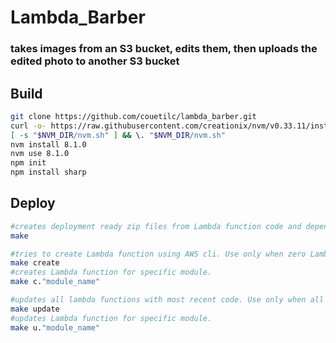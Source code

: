 # Lambda_Barber 
### takes images from an S3 bucket, edits them, then uploads the edited photo to another S3 bucket

## Build
```bash
git clone https://github.com/couetilc/lambda_barber.git
curl -o- https://raw.githubusercontent.com/creationix/nvm/v0.33.11/install.sh | bash export NVM_DIR="$HOME/.nvm"
[ -s "$NVM_DIR/nvm.sh" ] && \. "$NVM_DIR/nvm.sh"
nvm install 8.1.0
nvm use 8.1.0
npm init
npm install sharp
```

## Deploy
```bash
#creates deployment ready zip files from Lambda function code and dependencies
make

#tries to create Lambda function using AWS cli. Use only when zero Lambda exist.
make create
#creates Lambda function for specific module.
make c."module_name"

#updates all lambda functions with most recent code. Use only when all Lambda exist.
make update 
#updates Lambda function for specific module.
make u."module_name" 
```
